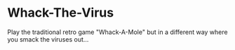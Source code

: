 # Whack-The-Virus
Play the traditional retro game "Whack-A-Mole" but in a different way where you smack the viruses out...
